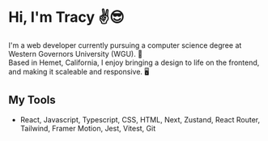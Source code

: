 # Hi, I'm Tracy ✌️😎

I'm a web developer currently pursuing a computer science degree at Western Governors University (WGU). 🦉 <br/>
Based in Hemet, California, I enjoy bringing a design to life on the frontend, and making it scaleable and responsive. 🖥️

## My Tools
- React, Javascript, Typescript, CSS, HTML, Next, Zustand, React Router, Tailwind, Framer Motion, Jest, Vitest, Git
